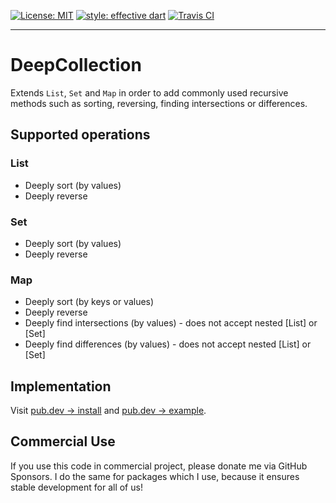<a href="https://opensource.org/licenses/MIT"><img src="https://img.shields.io/badge/license-MIT-yellow.svg" alt="License: MIT"></a>
<a href="https://github.com/tenhobi/effective_dart"><img src="https://img.shields.io/badge/style-effective_dart-blue.svg" alt="style: effective dart"></a>
<a href="https://travis-ci.org/github/owczaro/deep_collection"><img src="https://travis-ci.org/owczaro/deep_collection.svg?branch=master" alt="Travis CI"></a>

---


# DeepCollection

Extends `List`, `Set` and `Map` in order to add commonly used recursive methods such as sorting, reversing, finding intersections or differences.

## Supported operations

### List

- Deeply sort (by values)
- Deeply reverse

### Set

- Deeply sort (by values)
- Deeply reverse

### Map

- Deeply sort (by keys or values)
- Deeply reverse
- Deeply find intersections (by values) - does not accept nested [List] or [Set]
- Deeply find differences (by values) - does not accept nested [List] or [Set]


## Implementation

Visit [pub.dev -> install](https://pub.dev/packages/deep_collection/install) and [pub.dev -> example](https://pub.dev/packages/deep_collection/example).


## Commercial Use

If you use this code in commercial project, please donate me via GitHub Sponsors. I do the same for packages which I use, because it ensures stable development for all of us!
